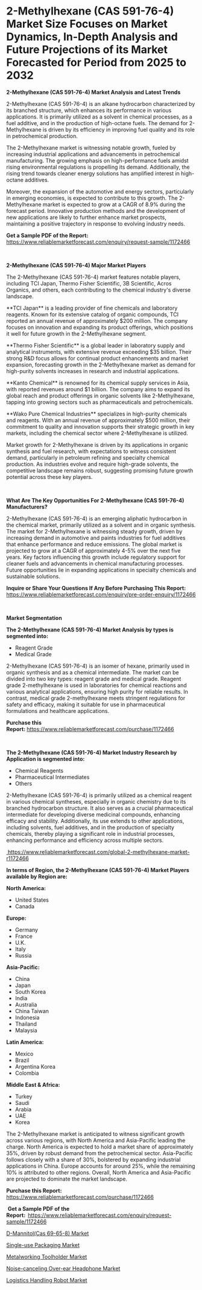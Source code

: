 <p><h1>2-Methylhexane (CAS 591-76-4) Market Size Focuses on Market Dynamics, In-Depth Analysis and Future Projections of its Market Forecasted for Period from 2025 to 2032</h1></p><p><strong>2-Methylhexane (CAS 591-76-4) Market Analysis and Latest Trends</strong></p>
<p><p>2-Methylhexane (CAS 591-76-4) is an alkane hydrocarbon characterized by its branched structure, which enhances its performance in various applications. It is primarily utilized as a solvent in chemical processes, as a fuel additive, and in the production of high-octane fuels. The demand for 2-Methylhexane is driven by its efficiency in improving fuel quality and its role in petrochemical production.</p><p>The 2-Methylhexane market is witnessing notable growth, fueled by increasing industrial applications and advancements in petrochemical manufacturing. The growing emphasis on high-performance fuels amidst rising environmental regulations is propelling its demand. Additionally, the rising trend towards cleaner energy solutions has amplified interest in high-octane additives.</p><p>Moreover, the expansion of the automotive and energy sectors, particularly in emerging economies, is expected to contribute to this growth. The 2-Methylhexane market is expected to grow at a CAGR of 8.9% during the forecast period. Innovative production methods and the development of new applications are likely to further enhance market prospects, maintaining a positive trajectory in response to evolving industry needs.</p></p>
<p><strong>Get a Sample PDF of the Report:&nbsp;</strong> <a href="https://www.reliablemarketforecast.com/enquiry/request-sample/1172466?utm_campaign=2219&utm_medium=2&utm_source=Github&utm_content=ia&utm_term=02022025&utm_id=2-methylhexane-cas-591-76-4">https://www.reliablemarketforecast.com/enquiry/request-sample/1172466</a></p>
<p>&nbsp;</p>
<p><strong>2-Methylhexane (CAS 591-76-4) Major Market Players</strong></p>
<p><p>The 2-Methylhexane (CAS 591-76-4) market features notable players, including TCI Japan, Thermo Fisher Scientific, 3B Scientific, Acros Organics, and others, each contributing to the chemical industry's diverse landscape.</p><p>**TCI Japan** is a leading provider of fine chemicals and laboratory reagents. Known for its extensive catalog of organic compounds, TCI reported an annual revenue of approximately $200 million. The company focuses on innovation and expanding its product offerings, which positions it well for future growth in the 2-Methylhexane segment.</p><p>**Thermo Fisher Scientific** is a global leader in laboratory supply and analytical instruments, with extensive revenue exceeding $35 billion. Their strong R&D focus allows for continual product enhancements and market expansion, forecasting growth in the 2-Methylhexane market as demand for high-purity solvents increases in research and industrial applications.</p><p>**Kanto Chemical** is renowned for its chemical supply services in Asia, with reported revenues around $1 billion. The company aims to expand its global reach and product offerings in organic solvents like 2-Methylhexane, tapping into growing sectors such as pharmaceuticals and petrochemicals.</p><p>**Wako Pure Chemical Industries** specializes in high-purity chemicals and reagents. With an annual revenue of approximately $500 million, their commitment to quality and innovation supports their strategic growth in key markets, including the chemical sector where 2-Methylhexane is utilized.</p><p>Market growth for 2-Methylhexane is driven by its applications in organic synthesis and fuel research, with expectations to witness consistent demand, particularly in petroleum refining and specialty chemical production. As industries evolve and require high-grade solvents, the competitive landscape remains robust, suggesting promising future growth potential across these key players.</p></p>
<p>&nbsp;</p>
<p><strong>What Are The Key Opportunities For 2-Methylhexane (CAS 591-76-4) Manufacturers?</strong></p>
<p><p>2-Methylhexane (CAS 591-76-4) is an emerging aliphatic hydrocarbon in the chemical market, primarily utilized as a solvent and in organic synthesis. The market for 2-Methylhexane is witnessing steady growth, driven by increasing demand in automotive and paints industries for fuel additives that enhance performance and reduce emissions. The global market is projected to grow at a CAGR of approximately 4-5% over the next five years. Key factors influencing this growth include regulatory support for cleaner fuels and advancements in chemical manufacturing processes. Future opportunities lie in expanding applications in specialty chemicals and sustainable solutions.</p></p>
<p><strong>Inquire or Share Your Questions If Any Before Purchasing This Report:</strong> <a href="https://www.reliablemarketforecast.com/enquiry/pre-order-enquiry/1172466?utm_campaign=2219&utm_medium=2&utm_source=Github&utm_content=ia&utm_term=02022025&utm_id=2-methylhexane-cas-591-76-4">https://www.reliablemarketforecast.com/enquiry/pre-order-enquiry/1172466</a></p>
<p>&nbsp;</p>
<p><strong>Market Segmentation</strong></p>
<p><strong>The 2-Methylhexane (CAS 591-76-4) Market Analysis by types is segmented into:</strong></p>
<p><ul><li>Reagent Grade</li><li>Medical Grade</li></ul></p>
<p><p>2-Methylhexane (CAS 591-76-4) is an isomer of hexane, primarily used in organic synthesis and as a chemical intermediate. The market can be divided into two key types: reagent grade and medical grade. Reagent grade 2-methylhexane is used in laboratories for chemical reactions and various analytical applications, ensuring high purity for reliable results. In contrast, medical grade 2-methylhexane meets stringent regulations for safety and efficacy, making it suitable for use in pharmaceutical formulations and healthcare applications.</p></p>
<p><strong>Purchase this Report:&nbsp;</strong><a href="https://www.reliablemarketforecast.com/purchase/1172466?utm_campaign=2219&utm_medium=2&utm_source=Github&utm_content=ia&utm_term=02022025&utm_id=2-methylhexane-cas-591-76-4">https://www.reliablemarketforecast.com/purchase/1172466</a></p>
<p>&nbsp;</p>
<p><strong>The 2-Methylhexane (CAS 591-76-4) Market Industry Research by Application is segmented into:</strong></p>
<p><ul><li>Chemical Reagents</li><li>Pharmaceutical Intermediates</li><li>Others</li></ul></p>
<p><p>2-Methylhexane (CAS 591-76-4) is primarily utilized as a chemical reagent in various chemical syntheses, especially in organic chemistry due to its branched hydrocarbon structure. It also serves as a crucial pharmaceutical intermediate for developing diverse medicinal compounds, enhancing efficacy and stability. Additionally, its use extends to other applications, including solvents, fuel additives, and in the production of specialty chemicals, thereby playing a significant role in industrial processes, enhancing performance and efficiency across multiple sectors.</p></p>
<p><a href="https://www.reliablemarketforecast.com/global-2-methylhexane-market-r1172466?utm_campaign=2219&utm_medium=2&utm_source=Github&utm_content=ia&utm_term=02022025&utm_id=2-methylhexane-cas-591-76-4">&nbsp;https://www.reliablemarketforecast.com/global-2-methylhexane-market-r1172466</a></p>
<p><strong>In terms of Region, the 2-Methylhexane (CAS 591-76-4) Market Players available by Region are:</strong></p>
<p>
    <p> <strong> North America: </strong>
        <ul>
            <li>United States</li>
            <li>Canada</li>
        </ul>
        </p> 
    <p> <strong> Europe: </strong>
        <ul>
            <li>Germany</li>
            <li>France</li>
            <li>U.K.</li>
            <li>Italy</li>
            <li>Russia</li>
        </ul>
        </p> 
    <p> <strong> Asia-Pacific: </strong>
        <ul>
            <li>China</li>
            <li>Japan</li>
            <li>South Korea</li>
            <li>India</li>
            <li>Australia</li>
            <li>China Taiwan</li>
            <li>Indonesia</li>
            <li>Thailand</li>
            <li>Malaysia</li>
        </ul>
        </p> 
    <p> <strong> Latin America: </strong>
        <ul>
            <li>Mexico</li>
            <li>Brazil</li>
            <li>Argentina Korea</li>
            <li>Colombia</li>
        </ul>
        </p> 
    <p> <strong> Middle East & Africa: </strong>
        <ul>
            <li>Turkey</li>
            <li>Saudi</li>
            <li>Arabia</li>
            <li>UAE</li>
            <li>Korea</li>
        </ul>
    </p>
    </p>
<p><p>The 2-Methylhexane market is anticipated to witness significant growth across various regions, with North America and Asia-Pacific leading the charge. North America is expected to hold a market share of approximately 35%, driven by robust demand from the petrochemical sector. Asia-Pacific follows closely with a share of 30%, bolstered by expanding industrial applications in China. Europe accounts for around 25%, while the remaining 10% is attributed to other regions. Overall, North America and Asia-Pacific are projected to dominate the market landscape.</p></p>
<p><strong>Purchase this Report: </strong><a href="https://www.reliablemarketforecast.com/purchase/1172466?utm_campaign=2219&utm_medium=2&utm_source=Github&utm_content=ia&utm_term=02022025&utm_id=2-methylhexane-cas-591-76-4">https://www.reliablemarketforecast.com/purchase/1172466</a></p>
<p>&nbsp;<strong>Get a Sample PDF of the Report:&nbsp;&nbsp;</strong><a href="https://www.reliablemarketforecast.com/enquiry/request-sample/1172466?utm_campaign=2219&utm_medium=2&utm_source=Github&utm_content=ia&utm_term=02022025&utm_id=2-methylhexane-cas-591-76-4">https://www.reliablemarketforecast.com/enquiry/request-sample/1172466</a></p>
<p><strong></strong></p>
<p><p><a href="https://github.com/suleimannichelle7/Market-Research-Report-List-1/blob/main/d-mannitolcas-69-65-8-market.md?utm_campaign=2219&utm_medium=2&utm_source=Github&utm_content=ia&utm_term=02022025&utm_id=2-methylhexane-cas-591-76-4">D-Mannitol(Cas 69-65-8) Market</a></p><p><a href="https://www.linkedin.com/pulse/current-evaluation-future-growth-potential-single-use-packaging-yfjhf?utm_campaign=2219&utm_medium=2&utm_source=Github&utm_content=ia&utm_term=02022025&utm_id=2-methylhexane-cas-591-76-4">Single-use Packaging Market</a></p><p><a href="https://www.linkedin.com/pulse/key-trends-growth-drivers-metalworking-toolholder-market-na3tf?utm_campaign=2219&utm_medium=2&utm_source=Github&utm_content=ia&utm_term=02022025&utm_id=2-methylhexane-cas-591-76-4">Metalworking Toolholder Market</a></p><p><a href="https://www.linkedin.com/pulse/industry-experts-project-noise-canceling-over-ear-headphone-wbqlf?utm_campaign=2219&utm_medium=2&utm_source=Github&utm_content=ia&utm_term=02022025&utm_id=2-methylhexane-cas-591-76-4">Noise-canceling Over-ear Headphone Market</a></p><p><a href="https://www.linkedin.com/pulse/logistics-handling-robot-industry-analysis-report-market-bamzf?utm_campaign=2219&utm_medium=2&utm_source=Github&utm_content=ia&utm_term=02022025&utm_id=2-methylhexane-cas-591-76-4">Logistics Handling Robot Market</a></p></p>